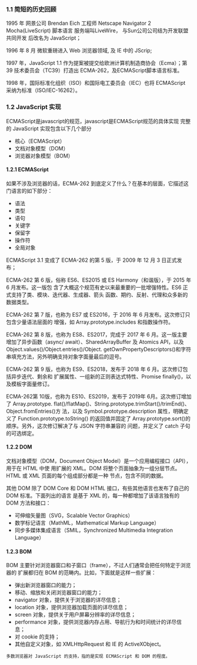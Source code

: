 ### 1.1 简短的历史回顾
1995 年 网景公司 Brendan Eich 工程师 Netscape Navigator 2 Mocha(LiveScript) 脚本语言 服务端叫LiveWire， 与Sun公司公司结为开发联盟 共同开发 后改名为 JavaScript；

1996 年 8 月 微软重磅进入 Web 浏览器领域, 及 IE 中的 JScrip;

1997 年，JavaScript 1.1 作为提案被提交给欧洲计算机制造商协会（Ecma）；第 39 技术委员会（TC39）打造出 ECMA-262，及ECMAScript脚本语言标准。

1998 年，国际标准化组织（ISO）和国际电工委员会（IEC）也将 ECMAScript 采纳为标准（ISO/IEC-16262）。

### 1.2 JavaScript 实现
ECMAScript是javascript的规范，javascript是ECMAScript规范的具体实现
完整的 JavaScript 实现包含以下几个部分
- 核心（ECMAScript）
- 文档对象模型（DOM）
- 浏览器对象模型（BOM）

#### 1.2.1 ECMAScript
如果不涉及浏览器的话，ECMA-262 到底定义了什么？在基本的层面，它描述这门语言的如下部分：
- 语法
- 类型
- 语句
- 关键字
- 保留字
- 操作符
- 全局对象

ECMAScript 3.1 变成了 ECMA-262 的第 5 版，于 2009 年 12 月 3 日正式发布；

ECMA-262 第 6 版，俗称 ES6、ES2015 或 ES Harmony（和谐版），于 2015 年 6 月发布。这一版包
含了大概这个规范有史以来最重要的一批增强特性。ES6 正式支持了类、模块、迭代器、生成器、箭头
函数、期约、反射、代理和众多新的数据类型。

ECMA-262 第 7 版，也称为 ES7 或 ES2016，于 2016 年 6 月发布。这次修订只包含少量语法层面的
增强，如 Array.prototype.includes 和指数操作符。

ECMA-262 第 8 版，也称为 ES8、ES2017，完成于 2017 年 6 月。这一版主要增加了异步函数（async/
await）、SharedArrayBuffer 及 Atomics API，以及 Object.values()/Object.entries()/Object.
getOwnPropertyDescriptors()和字符串填充方法，另外明确支持对象字面量最后的逗号。

ECMA-262 第 9 版，也称为 ES9、ES2018，发布于 2018 年 6 月。这次修订包括异步迭代、剩余和
扩展属性、一组新的正则表达式特性、Promise finally()，以及模板字面量修订。

ECMA-262第 10版，也称为 ES10、ES2019，发布于 2019年 6月。这次修订增加了 Array.prototype.
flat()/flatMap()、String.prototype.trimStart()/trimEnd()、Object.fromEntries()方
法，以及 Symbol.prototype.description 属性，明确定义了 Function.prototype.toString()
的返回值并固定了 Array.prototype.sort()的顺序。另外，这次修订解决了与 JSON 字符串兼容的
问题，并定义了 catch 子句的可选绑定。

#### 1.2.2 DOM
文档对象模型（DOM，Document Object Model）是一个应用编程接口（API），用于在 HTML 中使
用扩展的 XML。DOM 将整个页面抽象为一组分层节点。HTML 或 XML 页面的每个组成部分都是一种
节点，包含不同的数据。

其他 DOM
除了 DOM Core 和 DOM HTML 接口，有些其他语言也发布了自己的 DOM 标准。下面列出的语言
是基于 XML 的，每一种都增加了该语言独有的 DOM 方法和接口：
- 可伸缩矢量图（SVG，Scalable Vector Graphics）
- 数学标记语言（MathML，Mathematical Markup Language）
- 同步多媒体集成语言（SMIL，Synchronized Multimedia Integration Language）

#### 1.2.3 BOM
BOM 主要针对浏览器窗口和子窗口（frame），不过人们通常会把任何特定于浏览器的
扩展都归在 BOM 的范畴内。比如，下面就是这样一些扩展：
- 弹出新浏览器窗口的能力；
- 移动、缩放和关闭浏览器窗口的能力；
- navigator 对象，提供关于浏览器的详尽信息；
- location 对象，提供浏览器加载页面的详尽信息；
- screen 对象，提供关于用户屏幕分辨率的详尽信息；
- performance 对象，提供浏览器内存占用、导航行为和时间统计的详尽信息；
- 对 cookie 的支持；
- 其他自定义对象，如 XMLHttpRequest 和 IE 的 ActiveXObject。

`多数浏览器对 JavaScript 的支持，指的是实现 ECMAScript 和 DOM 的程度。`

